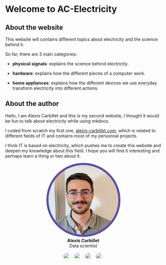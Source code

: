 # Welcome to AC-Electricity

## About the website

This website will contains different topics about electricity and the science behind it.

So far, there are 3 main categories:

- **physical signals**: explains the science behind electricity.

- **hardware**: explains how the different pieces of a computer work.

- **home appliances**: explains how the different devices we use everyday transform electricity into different actions.

## About the author

Hello, I am Alexis Carbillet and this is my second website, I thought it would be fun to talk about electricity while using mkdocs.

I coded from scratch my first one, [alexis-carbillet.com](https://alexis-carbillet.com/), which is related to different fields of IT and contains most of my personnal projects.

I think IT is based on electricity, which pushes me to create this website and deepen my knowledge about this field. I hope you will find it interesting and perhaps learn a thing or two about it.

<center>
<a href="https://alexis-carbillet.com/"><img src="assets/alexis_carbillet.png" style="width: 225px;height: 225px;border-radius: 200px;margin-bottom: 0; border: 7px solid #5e4da5;" alt="author picture"></a>
<h4 style="margin-top: 0; margin-bottom: 0;">Alexis Carbillet</h4>
<p style="margin-top: 0px;">Data scientist</p>
<a href="https://github.com/alexiscarbillet"><img src="https://raw.githubusercontent.com/squidfunk/mkdocs-material/master/material/templates/.icons/fontawesome/brands/github.svg" style="width: 25px;height: 25px;border-radius: 200px;margin-right: 10px;"></a><a href="mailto:alexis.carbillet@mines-ales.org"><img src="https://raw.githubusercontent.com/squidfunk/mkdocs-material/master/material/templates/.icons/fontawesome/regular/envelope.svg" style="width: 25px;height: 25px;border-radius: 200px;margin-right: 10px;"></a><a href="https://play.google.com/store/apps/developer?id=alexiscarbillet"><img src="https://raw.githubusercontent.com/squidfunk/mkdocs-material/master/material/templates/.icons/fontawesome/brands/android.svg" style="width: 25px;height: 25px;border-radius: 200px;margin-right: 10px;"></a><a href="https://alexis-carbillet.com/"><img src="https://raw.githubusercontent.com/squidfunk/mkdocs-material/master/material/templates/.icons/fontawesome/solid/house.svg" style="width: 25px;height: 25px;border-radius: 200px;"></a>
</center>
